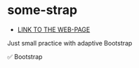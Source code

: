 # some-strap


- [LINK TO THE WEB-PAGE](https://zubov-illia.github.io/some-strap/)

Just small practice with adaptive Bootstrap

✅ Bootstrap
